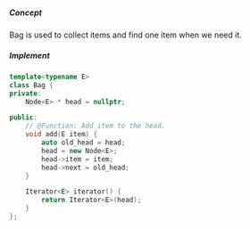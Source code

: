 ##### Concept

Bag is used to collect items and find one item when we need it.

##### Implement

```cpp
template<typename E>
class Bag {
private:
    Node<E> * head = nullptr;

public:
    // @Function: Add item to the head.
    void add(E item) {
        auto old_head = head;
        head = new Node<E>;
        head->item = item;
        head->next = old_head;
    }

    Iterator<E> iterator() {
        return Iterator<E>(head);
    }
};
```
